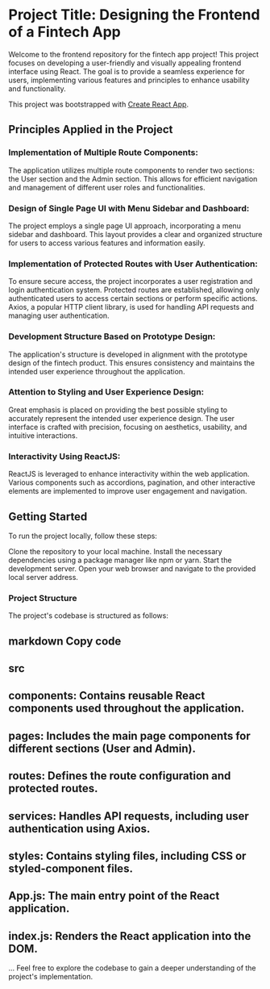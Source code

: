 # Project Title: Designing the Frontend of a Fintech App

Welcome to the frontend repository for the fintech app project! This project focuses on developing a user-friendly and visually appealing frontend interface using React. The goal is to provide a seamless experience for users, implementing various features and principles to enhance usability and functionality.

This project was bootstrapped with [Create React App](https://github.com/facebook/create-react-app).

## Principles Applied in the Project

### Implementation of Multiple Route Components: 
The application utilizes multiple route components to render two sections: the User section and the Admin section. This allows for efficient navigation and management of different user roles and functionalities.

### Design of Single Page UI with Menu Sidebar and Dashboard:
 The project employs a single page UI approach, incorporating a menu sidebar and dashboard. This layout provides a clear and organized structure for users to access various features and information easily.

### Implementation of Protected Routes with User Authentication:
 To ensure secure access, the project incorporates a user registration and login authentication system. Protected routes are established, allowing only authenticated users to access certain sections or perform specific actions. Axios, a popular HTTP client library, is used for handling API requests and managing user authentication.

### Development Structure Based on Prototype Design:
 The application's structure is developed in alignment with the prototype design of the fintech product. This ensures consistency and maintains the intended user experience throughout the application.

### Attention to Styling and User Experience Design: 
Great emphasis is placed on providing the best possible styling to accurately represent the intended user experience design. The user interface is crafted with precision, focusing on aesthetics, usability, and intuitive interactions.

### Interactivity Using ReactJS: 
ReactJS is leveraged to enhance interactivity within the web application. Various components such as accordions, pagination, and other interactive elements are implemented to improve user engagement and navigation.

## Getting Started
To run the project locally, follow these steps:

Clone the repository to your local machine.
Install the necessary dependencies using a package manager like npm or yarn.
Start the development server.
Open your web browser and navigate to the provided local server address.


### Project Structure
The project's codebase is structured as follows:

markdown
Copy code
-
 src
  -
 components: Contains reusable React components used throughout the application.
  -
 pages: Includes the main page components for different sections (User and Admin).
  -
 routes: Defines the route configuration and protected routes.
  -
 services: Handles API requests, including user authentication using Axios.
  -
 styles: Contains styling files, including CSS or styled-component files.
  -
 App.js: The main entry point of the React application.
  -
 index.js: Renders the React application into the DOM.
  -
 ...
Feel free to explore the codebase to gain a deeper understanding of the project's implementation.